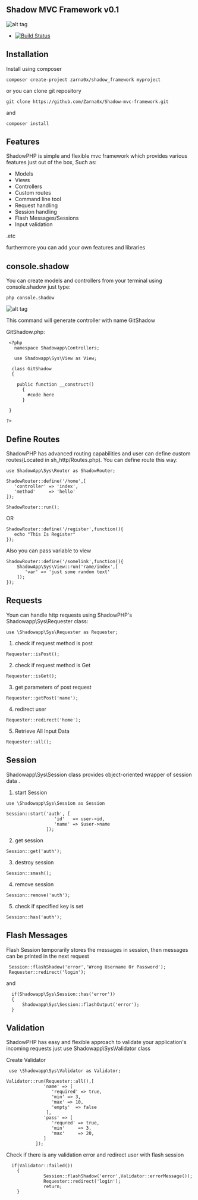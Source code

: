 ## Shadow MVC Framework v0.1
![alt tag](https://thelogocompany.net/wp-content/uploads/2013/05/main_shadow.jpg)

* [![Build Status](https://api.travis-ci.org/Zarna0x/Shadow-mvc-framework.svg?branch=master)](https://travis-ci.org/Zarna0x/Shadow-mvc-framework)

## Installation
Install using composer
```
composer create-project zarna0x/shadow_framework myproject
```

or you can clone git repository
```
git clone https://github.com/Zarna0x/Shadow-mvc-framework.git
```
and 
```
composer install
```

## Features
ShadowPHP is simple and flexible mvc framework which provides various features just out of the box,
Such as:

*  Models
*  Views
*  Controllers
*  Custom routes
*  Command line tool
*  Request handling
*  Session handling
*  Flash Messages/Sessions
*  Input validation

.etc

furthermore you can add your own features and libraries

## console.shadow

You can create models and controllers from your terminal using console.shadow
just type:
```
php console.shadow
```
![alt tag](https://i.imgsafe.org/ec986eae63.png)

This command will generate controller with name GitShadow

GitShadow.php:
```
 <?php
   namespace Shadowapp\Controllers;

   use Shadowapp\Sys\View as View;
   
  class GitShadow
  {
  
  	public function __construct()
 	  {
        #code here
 	  }

 }
 
?>
```
## Define Routes

ShadowPHP has advanced routing capabilities and user can define custom routes(Located in sh_http/Routes.php).
You can define route this way:
```
use ShadowApp\Sys\Router as ShadowRouter;

ShadowRouter::define('/home',[
   'controller' => 'index',
   'method'     => 'hello'
]);

ShadowRouter::run();
```

OR 

```
ShadowRouter::define('/register',function(){
   echo "This Is Register"
});

```

Also you can pass variable to view

```
ShadowRouter::define('/somelink',function(){
    ShadowApp\Sys\View::run('rame/index',[
       'var' => 'just some random text'
    ]);
});
```

## Requests

Youn can handle http requests using ShadowPHP's Shadowapp\Sys\Requester class:
```
use \Shadowapp\Sys\Requester as Requester;
```
1) check if request method is post
```
Requester::isPost();
```

2) check if request method is Get
```
Requester::isGet();
```

3) get parameters of post request
```
Requester::getPost('name');
```

4) redirect user
```
Requester::redirect('home');
```

5) Retrieve All Input Data

```
Requester::all();
```

## Session

Shadowapp\Sys\Session class provides object-oriented wrapper of session data .

1) start Session
```
use \Shadowapp\Sys\Session as Session

Session::start('auth', [
                  'id'   => user->id,
                  'name' => $user->name
               ]);

```

2) get session
```
Session::get('auth');
```

3) destroy session
```
Session::smash();
```

4) remove session 
```
Session::remove('auth');
```

5) check if specified key is set
```
Session::has('auth');
```

## Flash Messages

Flash Session temporarily stores the messages in session, then messages can be printed in the next request

```
 Session::flashShadow('error','Wrong Username Or Password');
 Requester::redirect('login');
```
and

```
  if(Shadowapp\Sys\Session::has('error'))
  {
      Shadowapp\Sys\Session::flashOutput('error');
  }
```

## Validation
ShadowPHP has easy and flexible approach to validate your application's incoming requests
just use Shadowapp\Sys\Validator class

Create Validator
```
 use \Shadowapp\Sys\Validator as Validator; 

Validator::run(Requester::all(),[
              'name' => [
                 'required' => true,
                 'min' => 3,
                 'max' => 10,
                 'empty'  => false
               ],
              'pass' => [
                 'requred' => true,
                 'min'     => 3,
                 'max'     => 20,
              ]
           ]);
```

Check if there is any validation error and redirect user with flash session
```
  if(Validator::failed())
    {
              Session::flashShadow('error',Validator::errorMessage());
              Requester::redirect('login');
              return;
    }
```
